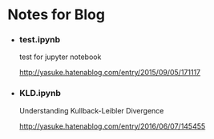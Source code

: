 # Notes for Blog
- ### test.ipynb
	test for jupyter notebook
	
	http://yasuke.hatenablog.com/entry/2015/09/05/171117

- ### KLD.ipynb
	Understanding Kullback-Leibler Divergence

	http://yasuke.hatenablog.com/entry/2016/06/07/145455